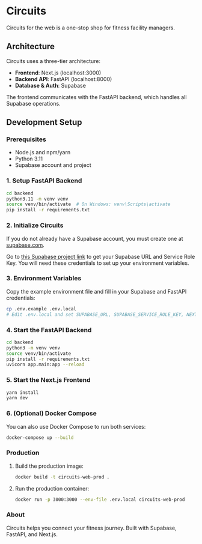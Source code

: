 # Circuits

Circuits for the web is a one-stop shop for fitness facility managers.

## Architecture

Circuits uses a three-tier architecture:
- **Frontend**: Next.js (localhost:3000)
- **Backend API**: FastAPI (localhost:8000)
- **Database & Auth**: Supabase

The frontend communicates with the FastAPI backend, which handles all Supabase operations.

## Development Setup

### Prerequisites
- Node.js and npm/yarn
- Python 3.11
- Supabase account and project

### 1. Setup FastAPI Backend
```bash
cd backend
python3.11 -m venv venv
source venv/bin/activate  # On Windows: venv\Scripts\activate
pip install -r requirements.txt
```

### 2. Initialize Circuits

If you do not already have a Supabase account, you must create one at [supabase.com](https://supabase.com/).

Go to [this Supabase project link](https://supabase.com/dashboard/project/tlnfnyhwjognaflpsnfj) to get your Supabase URL and Service Role Key. You will need these credentials to set up your environment variables.

### 3. Environment Variables

Copy the example environment file and fill in your Supabase and FastAPI credentials:
```sh
cp .env.example .env.local
# Edit .env.local and set SUPABASE_URL, SUPABASE_SERVICE_ROLE_KEY, NEXT_PUBLIC_API_URL, and JWT_SECRET_KEY
```

### 4. Start the FastAPI Backend

```sh
cd backend
python3 -m venv venv
source venv/bin/activate
pip install -r requirements.txt
uvicorn app.main:app --reload
```

### 5. Start the Next.js Frontend

```sh
yarn install
yarn dev
```

### 6. (Optional) Docker Compose

You can also use Docker Compose to run both services:
```sh
docker-compose up --build
```

### Production

1. Build the production image:
   ```sh
   docker build -t circuits-web-prod .
   ```
2. Run the production container:
   ```sh
   docker run -p 3000:3000 --env-file .env.local circuits-web-prod
   ```

### About

Circuits helps you connect your fitness journey. Built with Supabase, FastAPI, and Next.js.
